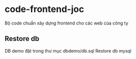 # code-frontend-joc

Bộ code chuẩn xây dựng frontend cho các web của công ty

Restore db
---
DB demo đặt trong thư mục dbdemo/db.sql
Restore db mysql